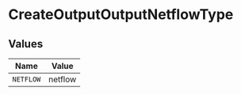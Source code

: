 # CreateOutputOutputNetflowType


## Values

| Name      | Value     |
| --------- | --------- |
| `NETFLOW` | netflow   |